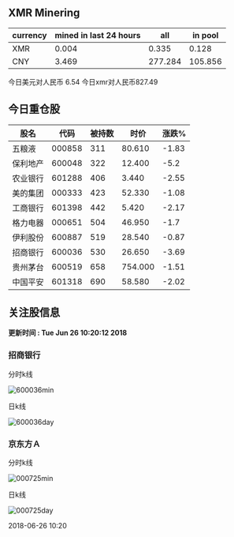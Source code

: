 ## XMR Minering

|currency|mined in last 24 hours|all|in pool|
|---|---|---|---|
|XMR|0.004|0.335|0.128|
|CNY|3.469|277.284|105.856|

今日美元对人民币 6.54	今日xmr对人民币827.49


## 今日重仓股 

|股名|代码|被持数|时价|涨跌%|
|---|---|---|---|---|
|五粮液|000858|311|80.610|-1.83|
|保利地产|600048|322|12.400|-5.2|
|农业银行|601288|406|3.440|-2.55|
|美的集团|000333|423|52.330|-1.08|
|工商银行|601398|442|5.420|-2.17|
|格力电器|000651|504|46.950|-1.7|
|伊利股份|600887|519|28.540|-0.87|
|招商银行|600036|530|26.650|-3.69|
|贵州茅台|600519|658|754.000|-1.51|
|中国平安|601318|690|58.580|-2.02|

## 关注股信息
**更新时间 : Tue Jun 26 10:20:12 2018**
### 招商银行 
分时k线

![600036min](http://image.sinajs.cn/newchart/min/n/sh600036.gif)

日k线

![600036day](http://image.sinajs.cn/newchart/daily/n/sh600036.gif)

### 京东方Ａ 
分时k线

![000725min](http://image.sinajs.cn/newchart/min/n/sz000725.gif)

日k线

![000725day](http://image.sinajs.cn/newchart/daily/n/sz000725.gif)

2018-06-26 10:20